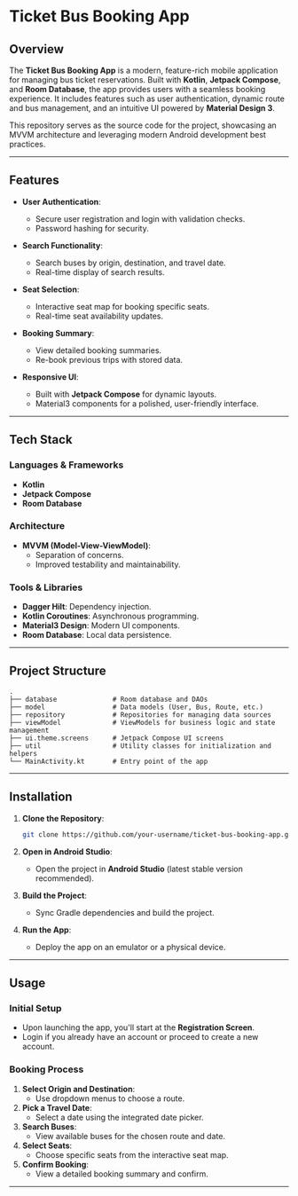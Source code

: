 # Ticket Bus Booking App

## Overview

The **Ticket Bus Booking App** is a modern, feature-rich mobile application for managing bus ticket reservations. Built with **Kotlin**, **Jetpack Compose**, and **Room Database**, the app provides users with a seamless booking experience. It includes features such as user authentication, dynamic route and bus management, and an intuitive UI powered by **Material Design 3**.

This repository serves as the source code for the project, showcasing an MVVM architecture and leveraging modern Android development best practices.

---

## Features

- **User Authentication**:
  - Secure user registration and login with validation checks.
  - Password hashing for security.

- **Search Functionality**:
  - Search buses by origin, destination, and travel date.
  - Real-time display of search results.

- **Seat Selection**:
  - Interactive seat map for booking specific seats.
  - Real-time seat availability updates.

- **Booking Summary**:
  - View detailed booking summaries.
  - Re-book previous trips with stored data.

- **Responsive UI**:
  - Built with **Jetpack Compose** for dynamic layouts.
  - Material3 components for a polished, user-friendly interface.

---

## Tech Stack

### Languages & Frameworks
- **Kotlin**
- **Jetpack Compose**
- **Room Database**

### Architecture
- **MVVM (Model-View-ViewModel)**:
  - Separation of concerns.
  - Improved testability and maintainability.

### Tools & Libraries
- **Dagger Hilt**: Dependency injection.
- **Kotlin Coroutines**: Asynchronous programming.
- **Material3 Design**: Modern UI components.
- **Room Database**: Local data persistence.

---

## Project Structure

```
.
├── database              # Room database and DAOs
├── model                 # Data models (User, Bus, Route, etc.)
├── repository            # Repositories for managing data sources
├── viewModel             # ViewModels for business logic and state management
├── ui.theme.screens      # Jetpack Compose UI screens
├── util                  # Utility classes for initialization and helpers
└── MainActivity.kt       # Entry point of the app
```

---

## Installation

1. **Clone the Repository**:
   ```bash
   git clone https://github.com/your-username/ticket-bus-booking-app.git
   ```

2. **Open in Android Studio**:
   - Open the project in **Android Studio** (latest stable version recommended).

3. **Build the Project**:
   - Sync Gradle dependencies and build the project.

4. **Run the App**:
   - Deploy the app on an emulator or a physical device.

---

## Usage

### Initial Setup
- Upon launching the app, you'll start at the **Registration Screen**.
- Login if you already have an account or proceed to create a new account.

### Booking Process
1. **Select Origin and Destination**:
   - Use dropdown menus to choose a route.
2. **Pick a Travel Date**:
   - Select a date using the integrated date picker.
3. **Search Buses**:
   - View available buses for the chosen route and date.
4. **Select Seats**:
   - Choose specific seats from the interactive seat map.
5. **Confirm Booking**:
   - View a detailed booking summary and confirm.

---
